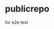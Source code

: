# publicrepo
for e2e test



























































































































































































































































































































































































































































































































































































































































































































































































































































































































































































































































































































































































































































































































































































































































































































































































































































































































































































































































































































































































































































































































































































































































































































































































































































































































































































































































































































































































































































































































































































































































































































































































































































































































































































































































































































































































































































































































































































































































































































































































































































